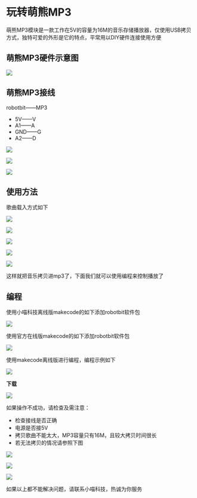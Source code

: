 # 玩转萌熊MP3  
萌熊MP3模块是一款工作在5V的容量为16M的音乐存储播放器，仅使用USB拷贝方式，独特可爱的外形是它的特点，平常用以DIY硬件连接使用方便

## 萌熊MP3硬件示意图

![](./mp3/resume.png)  

## 萌熊MP3接线

robotbit——MP3  

- 5V——V
- A1——A
- GND——G
- A2——D
  
![](./mp3/jiexian1.png)  

![](./mp3/jiexian2.png)  

![](./mp3/jiexian3.png)  

## 使用方法 

歌曲载入方式如下  

![](./mp3/zairu1.png)  

![](./mp3/zairu2.png)  

![](./mp3/zairu3.png)  

![](./mp3/zairu4.png)  

![](./mp3/zairu5.png)   

这样就把音乐拷贝进mp3了，下面我们就可以使用编程来控制播放了   
 
## 编程 

使用小喵科技离线版makecode的如下添加robotbit软件包  

![](./light/jiabao.png)    

使用官方在线版makecode的如下添加robotbit软件包  

![](./light/zaixian.png)  

使用makecode离线版进行编程，编程示例如下  

![](./mp3/makecode.png)	  

**下载**

![](./chaoshengbo/xiazai.png)    
  

如果操作不成功，请检查及需注意：  

- 检查接线是否正确   
- 电源是否接5V   
- 拷贝歌曲不能太大，MP3容量只有16M，且较大拷贝时间很长
- 若无法拷贝的情况请参照下图  

![](./mp3/tips1.png)  

![](./mp3/zairu6.png)  

![](./mp3/jianrong.png)  
  

如果以上都不能解决问题，请联系小喵科技，热诚为你服务